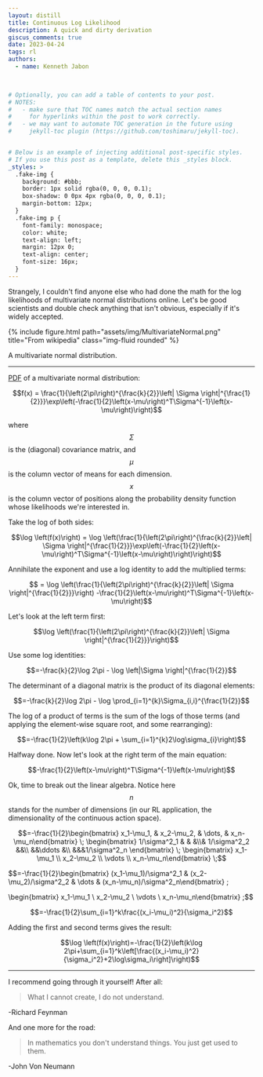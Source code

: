 ```yaml
---
layout: distill
title: Continuous Log Likelihood
description: A quick and dirty derivation
giscus_comments: true
date: 2023-04-24
tags: rl 
authors:
  - name: Kenneth Jabon

  

# Optionally, you can add a table of contents to your post.
# NOTES:
#   - make sure that TOC names match the actual section names
#     for hyperlinks within the post to work correctly.
#   - we may want to automate TOC generation in the future using
#     jekyll-toc plugin (https://github.com/toshimaru/jekyll-toc).


# Below is an example of injecting additional post-specific styles.
# If you use this post as a template, delete this _styles block.
_styles: >
  .fake-img {
    background: #bbb;
    border: 1px solid rgba(0, 0, 0, 0.1);
    box-shadow: 0 0px 4px rgba(0, 0, 0, 0.1);
    margin-bottom: 12px;
  }
  .fake-img p {
    font-family: monospace;
    color: white;
    text-align: left;
    margin: 12px 0;
    text-align: center;
    font-size: 16px;
  }
---
```


Strangely, I couldn't find anyone else who had done the math for the log likelihoods of multivariate normal distributions online. Let's be good scientists and double check anything that isn't obvious, especially if it's widely accepted.

{% include figure.html path="assets/img/MultivariateNormal.png" title="From wikipedia" class="img-fluid rounded" %}
<div class="caption">
A multivariate normal distribution.
</div>

***


[PDF](https://en.wikipedia.org/wiki/Multivariate_normal_distribution) of a multivariate normal distribution:

$$f(x) = \frac{1}{\left(2\pi\right)^{\frac{k}{2}}\left| \Sigma \right|^{\frac{1}{2}}}\exp\left(-\frac{1}{2}\left(x-\mu\right)^T\Sigma^{-1}\left(x-\mu\right)\right)$$

where $$\Sigma$$ is the (diagonal) covariance matrix, and $$\mu$$ is the column vector of means for each dimension. $$x$$ is the column vector of positions along the probability density function whose likelihoods we're interested in.

Take the log of both sides:

$$\log \left(f(x)\right) = \log \left(\frac{1}{\left(2\pi\right)^{\frac{k}{2}}\left| \Sigma \right|^{\frac{1}{2}}}\exp\left(-\frac{1}{2}\left(x-\mu\right)^T\Sigma^{-1}\left(x-\mu\right)\right)\right)$$

Annihilate the exponent and use a log identity to add the multiplied terms:

$$ = \log \left(\frac{1}{\left(2\pi\right)^{\frac{k}{2}}\left| \Sigma \right|^{\frac{1}{2}}}\right)  -\frac{1}{2}\left(x-\mu\right)^T\Sigma^{-1}\left(x-\mu\right)$$

Let's look at the left term first:

$$\log \left(\frac{1}{\left(2\pi\right)^{\frac{k}{2}}\left| \Sigma \right|^{\frac{1}{2}}}\right)$$

Use some log identities:

$$=-\frac{k}{2}\log 2\pi - \log \left|\Sigma \right|^{\frac{1}{2}}$$

The determinant of a diagonal matrix is the product of its diagonal elements:

$$=-\frac{k}{2}\log 2\pi - \log \prod_{i=1}^{k}\Sigma_{i,i}^{\frac{1}{2}}$$

The log of a product of terms is the sum of the logs of those terms (and applying the element-wise square root, and some rearranging):

$$=-\frac{1}{2}\left(k\log 2\pi +  \sum_{i=1}^{k}2\log\sigma_{i}\right)$$

Halfway done. Now let's look at the right term of the main equation:

$$-\frac{1}{2}\left(x-\mu\right)^T\Sigma^{-1}\left(x-\mu\right)$$

Ok, time to break out the linear algebra. Notice here $$n$$ stands for the number of dimensions (in our RL application, the dimensionality of the continuous action space).

$$=-\frac{1}{2}\begin{bmatrix} x_1-\mu_1, & x_2-\mu_2, & \dots, & x_n-\mu_n\end{bmatrix} \;
\begin{bmatrix} 1/\sigma^2_1 & & &\\& 1/\sigma^2_2 &&\\ &&\ddots &\\ &&&1/\sigma^2_n \end{bmatrix} \;
\begin{bmatrix} x_1-\mu_1 \\ x_2-\mu_2 \\ \vdots \\ x_n-\mu_n\end{bmatrix} \;$$

$$=-\frac{1}{2}\begin{bmatrix} (x_1-\mu_1)/\sigma^2_1 & (x_2-\mu_2)/\sigma^2_2 & \dots & (x_n-\mu_n)/\sigma^2_n\end{bmatrix} \;

\begin{bmatrix} x_1-\mu_1 \\ x_2-\mu_2 \\ \vdots \\ x_n-\mu_n\end{bmatrix} \;$$

$$=-\frac{1}{2}\sum_{i=1}^k\frac{(x_i-\mu_i)^2}{\sigma_i^2}$$

Adding the first and second terms gives the result:

$$\log \left(f(x)\right)=-\frac{1}{2}\left(k\log 2\pi+\sum_{i=1}^k\left[\frac{(x_i-\mu_i)^2}{\sigma_i^2}+2\log\sigma_i\right]\right)$$

***

I recommend going through it yourself! After all:

> What I cannot create, I do not understand.

-Richard Feynman

And one more for the road: 

> In mathematics you don't understand things. 
You just get used to them.

-John Von Neumann

